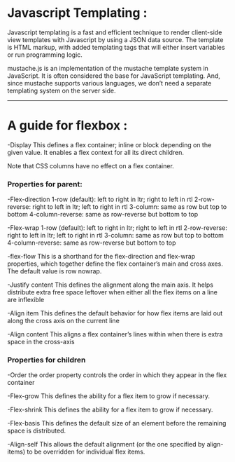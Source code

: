 # Javascript Templating :
Javascript templating is a fast and efficient technique to render client-side view templates with Javascript by using a JSON data source. The template is HTML markup, with added templating tags that will either insert variables or run programming logic.

mustache.js is an implementation of the mustache template system in JavaScript. It is often considered the base for JavaScript templating. And, since mustache supports various languages, we don’t need a separate templating system on the server side.

---------------------------------------------------------
# A guide for flexbox :

-Display
This defines a flex container; inline or block depending on the given value. It enables a flex context for all its direct children.

Note that CSS columns have no effect on a flex container.

### Properties for parent:
-Flex-direction
1-row (default): left to right in ltr; right to left in rtl
2-row-reverse: right to left in ltr; left to right in rtl
3-column: same as row but top to bottom
4-column-reverse: same as row-reverse but bottom to top

-Flex-wrap
1-row (default): left to right in ltr; right to left in rtl
2-row-reverse: right to left in ltr; left to right in rtl
3-column: same as row but top to bottom
4-column-reverse: same as row-reverse but bottom to top

-flex-flow
This is a shorthand for the flex-direction and flex-wrap properties, which together define the flex container’s main and cross axes. The default value is row nowrap.

-Justify content
This defines the alignment along the main axis. It helps distribute extra free space leftover when either all the flex items on a line are inflexible

-Align item
This defines the default behavior for how flex items are laid out along the cross axis on the current line

-Align content
This aligns a flex container’s lines within when there is extra space in the cross-axis

### Properties for children

-Order
the order property controls the order in which they appear in the flex container

-Flex-grow
This defines the ability for a flex item to grow if necessary.

-Flex-shrink
This defines the ability for a flex item to grow if necessary.

-Flex-basis
This defines the default size of an element before the remaining space is distributed.

-Align-self
This allows the default alignment (or the one specified by align-items) to be overridden for individual flex items.

